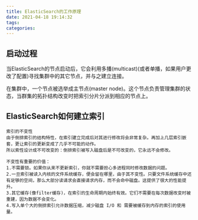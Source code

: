 ```yaml
---
title: ElasticSearch的工作原理
date: 2021-04-18 19:14:32
tags:
categories:
---
```


## 启动过程
当ElasticSearch的节点启动后，它会利用多播(multicast)(或者单播，如果用户更改了配置)寻找集群中的其它节点，并与之建立连接。

在集群中，一个节点被选举成主节点(master node)。这个节点负责管理集群的状态，当群集的拓扑结构改变时把索引分片分派到相应的节点上。

## ElasticSearch如何建立索引
````
索引的不变性
由于倒排索引的结构特性，在索引建立完成后对其进行修改将会非常复杂。再加上几层索引嵌套，更让索引的更新变成了几乎不可能的动作。
所以索性设计成不可改变的：倒排索引被写入磁盘后是不可改变的，它永远不会修改。

不变性有重要的价值：
1.不需要锁。如果你从来不更新索引，你就不需要担心多进程同时修改数据的问题。
2.一旦索引被读入内核的文件系统缓存，便会留在哪里，由于其不变性。只要文件系统缓存中还有足够的空间，那么大部分读请求会直接请求内存，而不会命中磁盘。这提供了很大的性能提升。
3.其它缓存(像filter缓存)，在索引的生命周期内始终有效。它们不需要在每次数据改变时被重建，因为数据不会变化。
4.写入单个大的倒排索引允许数据压缩，减少磁盘 I/O 和 需要被缓存到内存的索引的使用量。

````




